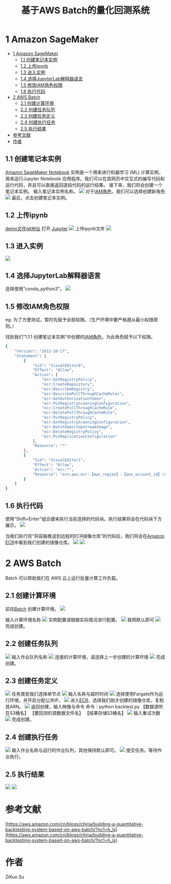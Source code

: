 ﻿---
title: 基于AWS Batch的量化回测系统
tags: 
- AWS
- 量化回测

categories:
- AWS
---

# 1 Amazon SageMaker
- [1 Amazon SageMaker](#1-amazon-sagemaker)
  - [1.1 创建笔记本实例](#11-创建笔记本实例)
  - [1.2 上传ipynb](#12-上传ipynb)
  - [1.3 进入实例](#13-进入实例)
  - [1.4 选择JupyterLab解释器语言](#14-选择jupyterlab解释器语言)
  - [1.5 修改IAM角色权限](#15-修改iam角色权限)
  - [1.6 执行代码](#16-执行代码)
- [2 AWS Batch](#2-aws-batch)
  - [2.1 创建计算环境](#21-创建计算环境)
  - [2.2 创建任务队列](#22-创建任务队列)
  - [2.3 创建任务定义](#23-创建任务定义)
  - [2.4 创建执行任务](#24-创建执行任务)
  - [2.5 执行结果](#25-执行结果)
- [参考文献](#参考文献)
- [作者](#作者)

## 1.1 创建笔记本实例
[Amazon SageMaker Notebook](https://ap-northeast-1.console.aws.amazon.com/sagemaker/home?region=ap-northeast-1#/notebook-instances) 实例是一个用来进行机器学习 (ML) 计算实例，用来运行Jupyter Notebook 应用程序。我们可以在其网页中交互式的编写代码和运行代码，并且可以直接返回逐段代码的运行结果。
接下来，我们将会创建一个笔记本实例。
输入笔记本实例名称。
![](https://img-blog.csdnimg.cn/e668dc2773dc4d93b4909c2a5421c138.png)
对于[IAM角色](https://us-east-1.console.aws.amazon.com/iamv2/home#/roles)，我们可以选择创建新角色
![](https://img-blog.csdnimg.cn/ce890652a08c44758369e7053ba196cb.png)
最后，点击创建笔记本实例。
## 1.2 上传ipynb
[demo文件git地址](https://gitee.com/where-is-my-diao-chan/public_document_collection/blob/master/aws_files/backtest%20(1).ipynb)
打开 [Jupyter](https://ap-northeast-1.console.aws.amazon.com/sagemaker/home?region=ap-northeast-1#/notebook-instances)
![](https://img-blog.csdnimg.cn/1baaf54010ad434fb289c99164373307.png)
上传ipynb文件
![](https://img-blog.csdnimg.cn/6d8dd7ba597d41bc863454fe607248ba.png)
## 1.3 进入实例
![](https://img-blog.csdnimg.cn/1b58464e5d964a44a7f31bf8559eff71.png)

## 1.4 选择JupyterLab解释器语言
选择使用"conda_python3"。
![](https://img-blog.csdnimg.cn/0bb13f1c8a914a39bed6b191866cd04a.png)
## 1.5 修改IAM角色权限
eg: 为了方便测试，暂时先赋予全部权限。（生产环境中要严格遵从最小权限原则。）

找到我们“1.1.1 创建笔记本实例”中创建的[IAM角色](https://us-east-1.console.aws.amazon.com/iamv2/home#/roles)，为此角色赋予以下权限。
```bash
{
    "Version": "2012-10-17",
    "Statement": [
        {
            "Sid": "VisualEditor0",
            "Effect": "Allow",
            "Action": [
                "ecr:GetRegistryPolicy",
                "ecr:CreateRepository",
                "ecr:DescribeRegistry",
                "ecr:DescribePullThroughCacheRules",
                "ecr:GetAuthorizationToken",
                "ecr:PutRegistryScanningConfiguration",
                "ecr:CreatePullThroughCacheRule",
                "ecr:DeletePullThroughCacheRule",
                "ecr:PutRegistryPolicy",
                "ecr:GetRegistryScanningConfiguration",
                "ecr:BatchImportUpstreamImage",
                "ecr:DeleteRegistryPolicy",
                "ecr:PutReplicationConfiguration"
            ],
            "Resource": "*"
        },
        {
            "Sid": "VisualEditor1",
            "Effect": "Allow",
            "Action": "ecr:*",
            "Resource": "arn:aws:ecr:【aws_region】:【aws_account_id】:repository/【repository_name】"
        }
    ]
}
```
## 1.6 执行代码
使用“Shift+Enter”组合键来执行当前选择的代码块。执行结果将会在代码块下方展示。
![](https://img-blog.csdnimg.cn/a41e4564bfa149ccb9c90399dd532f1b.png)

当我们执行完“将容器推送到远程的ECR镜像仓库”的代码后，我们将会在[Amazon ECR](https://us-west-2.console.aws.amazon.com/ecr/repositories?region=us-west-2)中看到我们创建的镜像仓库。
![](https://img-blog.csdnimg.cn/7502bdedfa724adaba72438ffc0a54f4.png)
![](https://img-blog.csdnimg.cn/df33f2d3ba0d4eb985491abf4678edc9.png)

# 2 AWS Batch
Batch 可以帮助我们在 AWS 云上运行批量计算工作负载。
## 2.1 创建计算环境
前往[Batch](https://ap-northeast-1.console.aws.amazon.com/batch/home?region=ap-northeast-1#compute-environments) 创建计算环境。
![](https://img-blog.csdnimg.cn/0246adbab07a4c3db874aaa3ba32b572.png)

输入计算环境名称
![](https://img-blog.csdnimg.cn/7a7e3fbf660c4ae2812f24040b92aa37.png)
实例配置请根据实际情况进行配置。
![](https://img-blog.csdnimg.cn/e8acb75dbd2c4058853ca955c2f671d5.png)
联网默认即可
![](https://img-blog.csdnimg.cn/57b3b1761d984fe5a94c426c45b0d978.png)
完成创建。

## 2.2 创建任务队列
![](https://img-blog.csdnimg.cn/33c1a3987f31466c9de7c59f05edc80f.png)
输入作业队列名称
![](https://img-blog.csdnimg.cn/7c4b5afe8eb744eb887bb19d0496d6d7.png)
连接的计算环境，请选择上一步创建的计算环境
![](https://img-blog.csdnimg.cn/c74491028725456bbcfc88ae8b3abeec.png)
完成创建。
## 2.3 创建任务定义
![](https://img-blog.csdnimg.cn/dce04efeeb3a47aba76f5908a5a668b2.png)
任务类型我们选择单节点
![](https://img-blog.csdnimg.cn/c41e88e1afea4157b0ada0a8d6072df1.png)
输入名称与超时时间
![](https://img-blog.csdnimg.cn/1c42d870d24c45d58aaee1470d93cd78.png)
选择使用Fargate作为运行环境，并开启分配公共IP。
![](https://img-blog.csdnimg.cn/ae1494cbd29f4735968be855a0faf9a0.png)
进入[ECR](https://ap-northeast-1.console.aws.amazon.com/ecr/repositories?region=ap-northeast-1)，选择我们刚才创建的镜像仓库，复制其ARN。
![](https://img-blog.csdnimg.cn/ab743662582c4f5dacdc87ad843011c0.png)
返回创建，输入映像与命令
命令：python backtest.py 【数据源所在S3桶名】 【要回测的源数据文件名】 【结果存储S3桶名】
![](https://img-blog.csdnimg.cn/e6a6d5a60cec449dae37dc47046d4468.png)
输入重试次数
![](https://img-blog.csdnimg.cn/265042dc8cc7469ba140cd7270203597.png)
完成创建。
## 2.4 创建执行任务
![](https://img-blog.csdnimg.cn/9eabb2adfb464b538fe3a942ddebac12.png)
输入作业名称与运行的作业队列，其他保持默认即可。
![](https://img-blog.csdnimg.cn/81e2a927cfb444f79568fbfe7e4940e1.png)
提交任务。等待作业执行。

## 2.5 执行结果
![](https://img-blog.csdnimg.cn/9038f7c9ab1f4f5da831284a2de556a3.png)
![](https://img-blog.csdnimg.cn/976b5228610c4788916fa2bcec11ea47.png)
# 参考文献
[https://aws.amazon.com/cn/blogs/china/building-a-quantitative-backtesting-system-based-on-aws-batch/?nc1=h_ls](https://aws.amazon.com/cn/blogs/china/building-a-quantitative-backtesting-system-based-on-aws-batch/?nc1=h_ls)
# 作者
ZiKuo Su
